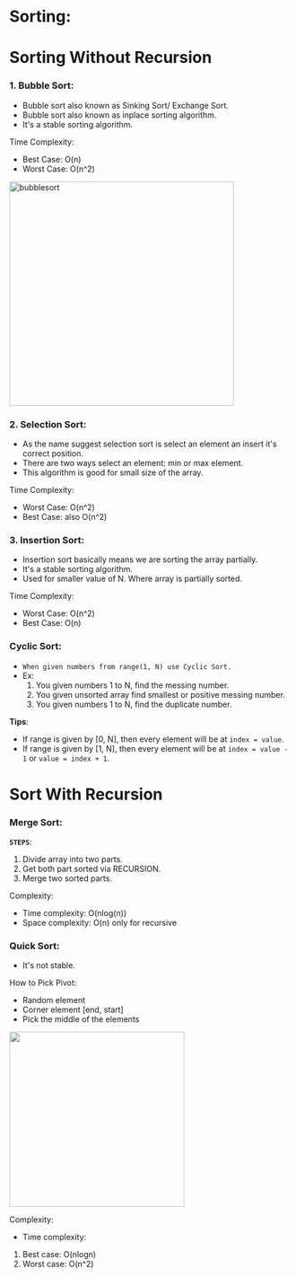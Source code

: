 # Sorting:

# Sorting Without Recursion
### 1. Bubble Sort:
- Bubble sort also known as Sinking Sort/ Exchange Sort.
- Bubble sort also known as inplace sorting algorithm.
- It's a stable sorting algorithm.

Time Complexity:
- Best Case: O(n)
- Worst Case: O(n^2)
<img src="https://github.com/sajib-mandal/DataStructures-and-Algorithms-in-JavaScript/blob/main/images/bubblesort.jpg" alt="bubblesort" height="400" weight="420">

### 2. Selection Sort:
- As the name suggest selection sort is select an element an insert it's correct position.
- There are two ways select an element: min or max element.
- This algorithm is good for small size of the array.

Time Complexity:
- Worst Case: O(n^2)
- Best Case: also O(n^2)

### 3. Insertion Sort:
- Insertion sort basically means we are sorting the array partially.
- It's a stable sorting algorithm.
- Used for smaller value of N. Where array is partially sorted.

Time Complexity:
- Worst Case: O(n^2)
- Best Case: O(n)

### Cyclic Sort:
- `When given numbers from range(1, N) use Cyclic Sort.`
- Ex:
   1. You given numbers 1 to N, find the messing number.
   2. You given unsorted array find smallest or positive messing number.
   3. You given numbers 1 to N, find the duplicate number.

**Tips**:
- If range is given by [0, N], then every element will be at `index = value`.
- If range is given by [1, N], then every element will be at `index = value - 1` or `value = index + 1`.

# Sort With Recursion

### Merge Sort:

**`STEPS`**:
 1. Divide array into two parts.
 2. Get both part sorted via RECURSION.
 3. Merge two sorted parts.

Complexity:
- Time complexity: O(nlog(n))
- Space complexity: O(n) only for recursive

### Quick Sort:
- It's not stable.

How to Pick Pivot:
- Random element
- Corner element [end, start]
- Pick the middle of the elements

<img src="https://github.com/sajib-mandal/DataStructures-and-Algorithms-in-JavaScript/blob/main/images/QuickSort2.png" height="312" weight="703">

Complexity:
- Time complexity: 
1. Best case: O(nlogn)
2. Worst case: O(n^2)
